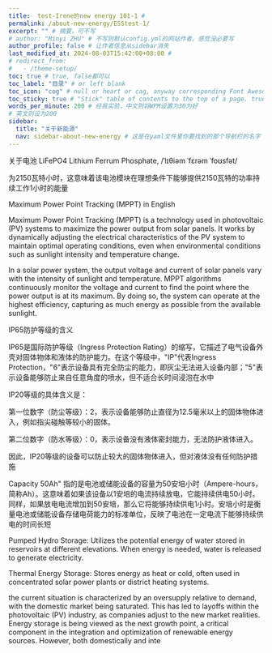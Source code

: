 ```yaml
---
title:  test-Irene的new energy 101-1 # 
permalink: /about-new-energy/ESStest-1/
excerpt: "" # 摘要，可不写
# author: "Minyi ZHU" # 不写则默认config.yml的网站作者。感觉没必要写
author_profile: false # 让作者信息从sidebar消失
last_modified_at: 2024-08-03T15:42:00+08:00 # 
# redirect_from:
#   - /theme-setup/
toc: true # true, false都可以
toc_label: "目录" # or left blank
toc_icon: "cog" # null or heart or cag, anyway corresponding Font Awesome icon name (without fa prefix)
toc_sticky: true # "Stick" table of contents to the top of a page. true: toc floats. false: toc fixed
words_per_minute: 200 # 经我实验，中文则将WPM设置为30为好
# 英文则设为200
sidebar:
  title: "关于新能源"
  nav: sidebar-about-new-energy # 这是在yaml文件里你要找到的那个导航栏的名字
---
```


关于电池
LiFePO4 Lithium Ferrum Phosphate, /ˈlɪθiəm ˈfɛrəm ˈfoʊsfət/

为2150瓦特小时，这意味着该电池模块在理想条件下能够提供2150瓦特的功率持续工作1小时的能量

Maximum Power Point Tracking (MPPT) in English

Maximum Power Point Tracking (MPPT) is a technology used in photovoltaic (PV) systems to maximize the power output from solar panels. It works by dynamically adjusting the electrical characteristics of the PV system to maintain optimal operating conditions, even when environmental conditions such as sunlight intensity and temperature change.

In a solar power system, the output voltage and current of solar panels vary with the intensity of sunlight and temperature. MPPT algorithms continuously monitor the voltage and current to find the point where the power output is at its maximum. By doing so, the system can operate at the highest efficiency, capturing as much energy as possible from the available sunlight.

IP65防护等级的含义

IP65是国际防护等级（Ingress Protection Rating）的缩写，它描述了电气设备外壳对固体物体和液体的防护能力。在这个等级中，"IP"代表Ingress Protection，"6"表示设备具有完全防尘的能力，即灰尘无法进入设备内部；"5"表示设备能够防止来自任意角度的喷水，但不适合长时间浸泡在水中

IP20等级的具体含义是：

第一位数字（防尘等级）：2，表示设备能够防止直径为12.5毫米以上的固体物体进入，例如指尖碰触等较小的固体。

第二位数字（防水等级）：0，表示设备没有液体密封能力，无法防护液体进入。

因此，IP20等级的设备可以防止较大的固体物体进入，但对液体没有任何防护措施

Capacity 50Ah" 指的是电池或储能设备的容量为50安培小时（Ampere-hours，简称Ah）。这意味着如果该设备以1安培的电流持续放电，它能持续供电50小时。同样，如果放电电流增加到50安培，那么它将能够持续供电1小时。安培小时是衡量电池或储能设备存储电荷能力的标准单位，反映了电池在一定电流下能够持续供电的时间长短

Pumped Hydro Storage: Utilizes the potential energy of water stored in reservoirs at different elevations. When energy is needed, water is released to generate electricity.

Thermal Energy Storage: Stores energy as heat or cold, often used in concentrated solar power plants or district heating systems.

the current situation is characterized by an oversupply relative to demand, with the domestic market being saturated. This has led to layoffs within the photovoltaic (PV) industry, as companies adjust to the new market realities. Energy storage is being viewed as the next growth point, a critical component in the integration and optimization of renewable energy sources. However, both domestically and inte